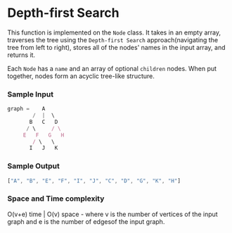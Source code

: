 # Depth-first Search

This function is implemented on the `Node` class. It takes in an empty array, traverses the tree using the `Depth-first Search` approach(navigating the tree from left to right), stores all of the nodes' names in the input array, and returns it. 

Each `Node` has a `name` and an array of optional `children` nodes. When put together, nodes form an acyclic tree-like structure.

### Sample Input
```javascript
graph =    A
        /  |  \
       B   C   D
      / \     / \
     E   F   G   H
        / \   \
       I   J   K
```

### Sample Output
```javascript
["A", "B", "E", "F", "I", "J", "C", "D", "G", "K", "H"]
```
### Space and Time complexity
O(v+e) time | O(v) space - where v is the number of vertices of the input graph and e is the number of edgesof the input graph.
